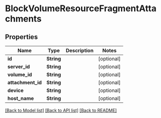 # BlockVolumeResourceFragmentAttachments

## Properties

Name | Type | Description | Notes
------------ | ------------- | ------------- | -------------
**id** | **String** |  | [optional] 
**server_id** | **String** |  | [optional] 
**volume_id** | **String** |  | [optional] 
**attachment_id** | **String** |  | [optional] 
**device** | **String** |  | [optional] 
**host_name** | **String** |  | [optional] 

[[Back to Model list]](../README.md#documentation-for-models) [[Back to API list]](../README.md#documentation-for-api-endpoints) [[Back to README]](../README.md)


